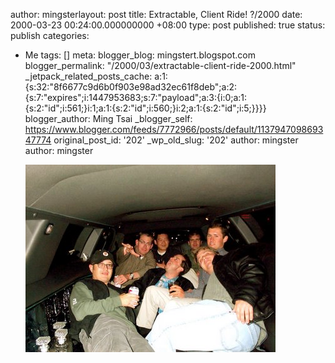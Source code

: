 author: mingsterlayout: post
title: Extractable, Client Ride! ?/2000
date: 2000-03-23 00:24:00.000000000 +08:00
type: post
published: true
status: publish
categories:
- Me
tags: []
meta:
  blogger_blog: mingstert.blogspot.com
  blogger_permalink: "/2000/03/extractable-client-ride-2000.html"
  _jetpack_related_posts_cache: a:1:{s:32:"8f6677c9d6b0f903e98ad32ec61f8deb";a:2:{s:7:"expires";i:1447953683;s:7:"payload";a:3:{i:0;a:1:{s:2:"id";i:561;}i:1;a:1:{s:2:"id";i:560;}i:2;a:1:{s:2:"id";i:5;}}}}
  blogger_author: Ming Tsai
  _blogger_self: https://www.blogger.com/feeds/7772966/posts/default/113794709869347774
  original_post_id: '202'
  _wp_old_slug: '202'
author: mingster
author: mingster<p><a href="/img/DCP_0209.jpg"><img style="clear:all;float:left;cursor:hand;margin:0 10px 10px 0;" alt="" src="/img/DCP_0209.jpg" border="0" /></a></p>
